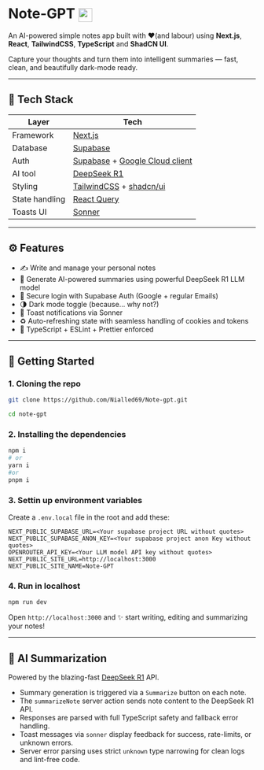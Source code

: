 # Note-GPT  <img src="https://note-gpt-oo.vercel.app/favicon.ico" width="28" height="28" style="vertical-align: middle;" />

An AI-powered simple notes app built with ❤️(and labour) using **Next.js**, **React**, **TailwindCSS**, **TypeScript** and **ShadCN UI**. 

Capture your thoughts and turn them into intelligent summaries — fast, clean, and beautifully dark-mode ready.

---

## 🧪 Tech Stack

| Layer         | Tech                         |
| ------------- | ---------------------------- |
| Framework     | [Next.js](https://nextjs.org/)  |
| Database      | [Supabase](https://supabase.com) |
| Auth          | [Supabase](https://supabase.com/auth) + [Google Cloud client](https://console.cloud.google.com/auth/overview)|
| AI tool       | [DeepSeek R1](https://deepseek.com) |
| Styling       | [TailwindCSS](https://tailwindcss.com) + [shadcn/ui](https://ui.shadcn.com) |
| State handling| [React Query](https://tanstack.com/query/latest) |
| Toasts UI     | [Sonner](https://sonner.emilkowal.dev/) |

---

## ⚙️ Features

- ✍️ Write and manage your personal notes
- 🧠 Generate AI-powered summaries using powerful DeepSeek R1 LLM model
- 🔐 Secure login with Supabase Auth (Google + regular Emails)
- 🌗 Dark mode toggle (because... why not?)
- 💬 Toast notifications via Sonner
- ♻️ Auto-refreshing state with seamless handling of cookies and tokens
- 🧼 TypeScript + ESLint + Prettier enforced

---

## 🚀 Getting Started

### 1. Cloning the repo

```bash
git clone https://github.com/Nialled69/Note-gpt.git
```
```bash
cd note-gpt
```

### 2. Installing the dependencies

```bash
npm i
# or
yarn i
#or
pnpm i
```

### 3. Settin up environment variables

Create a `.env.local` file in the root and add these:

```env
NEXT_PUBLIC_SUPABASE_URL=<Your supabase project URL without quotes>
NEXT_PUBLIC_SUPABASE_ANON_KEY=<Your supabase project anon Key without quotes>
OPENROUTER_API_KEY=<Your LLM model API key without quotes>
NEXT_PUBLIC_SITE_URL=http://localhost:3000
NEXT_PUBLIC_SITE_NAME=Note-GPT
```

### 4. Run in localhost

```bash
npm run dev
```

Open `http://localhost:3000` and ✨ start writing, editing and summarizing your notes!

---

## 🧠 AI Summarization

Powered by the blazing-fast [DeepSeek R1](https://deepseek.com) API.

- Summary generation is triggered via a `Summarize` button on each note.
- The `summarizeNote` server action sends note content to the DeepSeek R1 API.
- Responses are parsed with full TypeScript safety and fallback error handling.
- Toast messages via `sonner` display feedback for success, rate-limits, or unknown errors.
- Server error parsing uses strict `unknown` type narrowing for clean logs and lint-free code.
